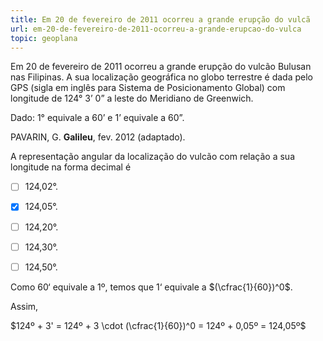 ```yaml
---
title: Em 20 de fevereiro de 2011 ocorreu a grande erupção do vulcã
url: em-20-de-fevereiro-de-2011-ocorreu-a-grande-erupcao-do-vulca
topic: geoplana
---
```



Em 20 de fevereiro de 2011 ocorreu a grande erupção do vulcão Bulusan nas Filipinas. A sua localização geográfica no globo terrestre é dada pelo GPS (sigla em inglês para Sistema de Posicionamento Global) com longitude de 124° 3’ 0” a leste do Meridiano de Greenwich.

Dado: 1° equivale a 60’ e 1’ equivale a 60”.

PAVARIN, G. **Galileu**, fev. 2012 (adaptado).

A representação angular da localização do vulcão com relação a sua longitude na forma decimal é



- [ ] 124,02°.
- [x] 124,05°.
- [ ] 124,20°.
- [ ] 124,30°.
- [ ] 124,50°.


Como 60‘ equivale a 1º, temos que 1‘ equivale a $(\cfrac{1}{60})^0$.

Assim,

$124º + 3' = 124º + 3 \cdot (\cfrac{1}{60})^0 = 124º + 0,05º = 124,05º$
